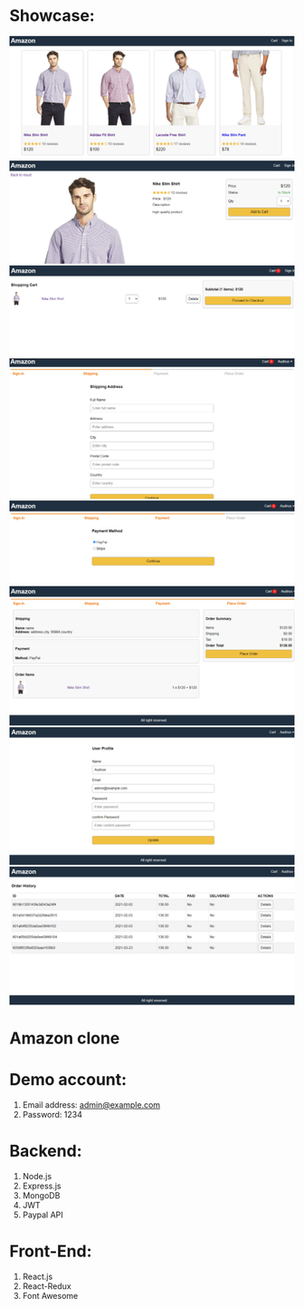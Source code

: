 # Showcase:
 ![Alt text](/images/1.png?raw=true "Title")
 ![Alt text](/images/2.png?raw=true "Title")
 ![Alt text](/images/3.png?raw=true "Title")
 ![Alt text](/images/4.png?raw=true "Title")
 ![Alt text](/images/5.png?raw=true "Title")
 ![Alt text](/images/6.png?raw=true "Title")
 ![Alt text](/images/7.png?raw=true "Title")
 ![Alt text](/images/8.png?raw=true "Title")
 
 # Amazon clone


# Demo account:
1. Email address: admin@example.com
2. Password: 1234

# Backend:
1. Node.js
2. Express.js
3. MongoDB
4. JWT
5. Paypal API

# Front-End:
1. React.js
2. React-Redux
3. Font Awesome
